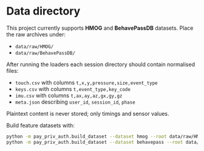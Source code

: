 # Data directory

This project currently supports **HMOG** and **BehavePassDB** datasets.
Place the raw archives under:

- `data/raw/HMOG/`
- `data/raw/BehavePassDB/`

After running the loaders each session directory should contain normalised
files:

- `touch.csv` with columns `t,x,y,pressure,size,event_type`
- `keys.csv` with columns `t,event_type,key_code`
- `imu.csv` with columns `t,ax,ay,az,gx,gy,gz`
- `meta.json` describing `user_id`, `session_id`, `phase`

Plaintext content is never stored; only timings and sensor values.

Build feature datasets with:

```bash
python -m pay_priv_auth.build_dataset --dataset hmog --root data/raw/HMOG --out data/processed/hmog_features.parquet
python -m pay_priv_auth.build_dataset --dataset behavepass --root data/raw/BehavePassDB --out data/processed/behavepass_features.parquet
```
